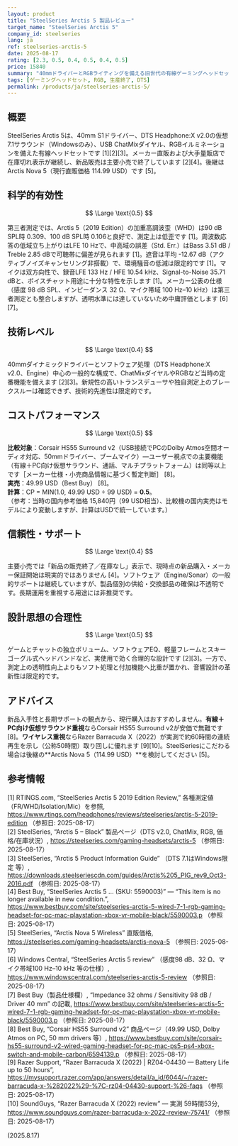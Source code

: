 ```yaml
---
layout: product
title: "SteelSeries Arctis 5 製品レビュー"
target_name: "SteelSeries Arctis 5"
company_id: steelseries
lang: ja
ref: steelseries-arctis-5
date: 2025-08-17
rating: [2.3, 0.5, 0.4, 0.5, 0.4, 0.5]
price: 15840
summary: "40mmドライバーとRGBライティングを備える旧世代の有線ゲーミングヘッドセット。DTS Headphone:X 7.1（Windows限定）とChatMixダイヤルに対応しますが、主要小売では新品販売が終了しており、入手性に制限があります。"
tags: [ゲーミングヘッドセット, RGB, 生産終了, DTS]
permalink: /products/ja/steelseries-arctis-5/
---
```


## 概要

SteelSeries Arctis 5は、40mm S1ドライバー、DTS Headphone:X v2.0の仮想7.1サラウンド（Windowsのみ）、USB ChatMixダイヤル、RGBイルミネーションを備えた有線ヘッドセットです [1][2][3]。メーカー直販および大手量販店で在庫切れ表示が継続し、新品販売は主要小売で終了しています [2][4]。後継はArctis Nova 5（現行直販価格 114.99 USD）です [5]。

## 科学的有効性

$$ \Large \text{0.5} $$

第三者測定では、Arctis 5（2019 Edition）の加重高調波歪（WHD）は90 dB SPL時 0.309、100 dB SPL時 0.106と良好で、測定上は低歪です [1]。周波数応答の低域立ち上がりはLFE 10 Hzで、中高域の誤差（Std. Err.）はBass 3.51 dB / Treble 2.85 dBで可聴帯に偏差が見られます [1]。遮音は平均 -12.67 dB（アクティブノイズキャンセリング非搭載）で、環境騒音の低減は限定的です [1]。マイクは双方向性で、録音LFE 133 Hz / HFE 10.54 kHz、Signal-to-Noise 35.71 dBと、ボイスチャット用途に十分な特性を示します [1]。メーカー公表の仕様（感度 98 dB SPL、インピーダンス 32 Ω、マイク帯域 100 Hz–10 kHz）は第三者測定とも整合しますが、透明水準には達していないため中庸評価とします [6][7]。

## 技術レベル

$$ \Large \text{0.4} $$

40mmダイナミックドライバーとソフトウェア処理（DTS Headphone:X v2.0、Engine）中心の一般的な構成で、ChatMixダイヤルやRGBなど当時の定番機能を備えます [2][3]。新規性の高いトランスデューサや独自測定上のブレークスルーは確認できず、技術的先進性は限定的です。

## コストパフォーマンス

$$ \Large \text{0.5} $$

**比較対象**：Corsair HS55 Surround v2（USB接続でPCのDolby Atmos空間オーディオ対応、50mmドライバー、ブームマイク）—ユーザー視点での主要機能（有線＋PC向け仮想サラウンド、通話、マルチプラットフォーム）は同等以上です［メーカー仕様・小売商品情報に基づく暫定判断］ [8]。  
**実売**：49.99 USD（Best Buy） [8]。  
**計算**：CP = MIN(1.0, 49.99 USD ÷ 99 USD) = **0.5**。  
（参考：当時の国内参考価格 15,840円（99 USD相当）、比較機の国内実売はモデルにより変動しますが、計算はUSDで統一しています。）

## 信頼性・サポート

$$ \Large \text{0.4} $$

主要小売では「新品の販売終了／在庫なし」表示で、現時点の新品購入・メーカー保証開始は現実的ではありません [4]。ソフトウェア（Engine/Sonar）の一般的サポートは継続していますが、製品個別の供給・交換部品の確保は不透明です。長期運用を重視する用途には非推奨です。

## 設計思想の合理性

$$ \Large \text{0.5} $$

ゲームとチャットの独立ボリューム、ソフトウェアEQ、軽量フレームとスキーゴーグル式ヘッドバンドなど、実使用で効く合理的な設計です [2][3]。一方で、測定上の透明性向上よりもソフト処理と付加機能へ比重が置かれ、音響設計の革新性は限定的です。

## アドバイス

新品入手性と長期サポートの観点から、現行購入はおすすめしません。**有線＋PC向け仮想サラウンド重視**ならCorsair HS55 Surround v2が安価で無難です [8]。**ワイヤレス重視**ならRazer Barracuda X（2022）が実測で約60時間の連続再生を示し（公称50時間）取り回しに優れます [9][10]。SteelSeriesにこだわる場合は後継の**Arctis Nova 5（114.99 USD）**を検討してください [5]。

## 参考情報

[1] RTINGS.com, “SteelSeries Arctis 5 2019 Edition Review,” 各種測定値（FR/WHD/Isolation/Mic）を参照, https://www.rtings.com/headphones/reviews/steelseries/arctis-5-2019-edition （参照日: 2025-08-17）  
[2] SteelSeries, “Arctis 5 – Black” 製品ページ（DTS v2.0, ChatMix, RGB, 価格/在庫状況）, https://steelseries.com/gaming-headsets/arctis-5 （参照日: 2025-08-17）  
[3] SteelSeries, “Arctis 5 Product Information Guide” （DTS 7.1はWindows限定 等）, https://downloads.steelseriescdn.com/guides/Arctis%205_PIG_rev9_Oct3-2016.pdf （参照日: 2025-08-17）  
[4] Best Buy, “SteelSeries Arctis 5 … (SKU: 5590003)” — “This item is no longer available in new condition.”, https://www.bestbuy.com/site/steelseries-arctis-5-wired-7-1-rgb-gaming-headset-for-pc-mac-playstation-xbox-vr-mobile-black/5590003.p （参照日: 2025-08-17）  
[5] SteelSeries, “Arctis Nova 5 Wireless” 直販価格, https://steelseries.com/gaming-headsets/arctis-nova-5 （参照日: 2025-08-17）  
[6] Windows Central, “SteelSeries Arctis 5 review” （感度98 dB、32 Ω、マイク帯域100 Hz–10 kHz 等の仕様）, https://www.windowscentral.com/steelseries-arctis-5-review （参照日: 2025-08-17）  
[7] Best Buy（製品仕様欄）, “Impedance 32 ohms / Sensitivity 98 dB / Driver 40 mm” の記載, https://www.bestbuy.com/site/steelseries-arctis-5-wired-7-1-rgb-gaming-headset-for-pc-mac-playstation-xbox-vr-mobile-black/5590003.p （参照日: 2025-08-17）  
[8] Best Buy, “Corsair HS55 Surround v2” 商品ページ（49.99 USD, Dolby Atmos on PC, 50 mm drivers 等）, https://www.bestbuy.com/site/corsair-hs55-surround-v2-wired-gaming-headset-for-pc-mac-ps5-ps4-xbox-switch-and-mobile-carbon/6594139.p （参照日: 2025-08-17）  
[9] Razer Support, “Razer Barracuda X (2022) | RZ04-04430 — Battery Life up to 50 hours”, https://mysupport.razer.com/app/answers/detail/a_id/6044/~/razer-barracuda-x-%282022%29-%7C-rz04-04430-support-%26-faqs （参照日: 2025-08-17）  
[10] SoundGuys, “Razer Barracuda X (2022) review” — 実測 59時間53分, https://www.soundguys.com/razer-barracuda-x-2022-review-75741/ （参照日: 2025-08-17）

(2025.8.17)

